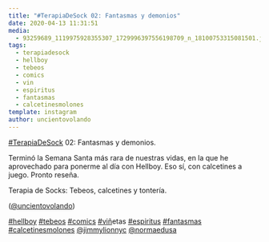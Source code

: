 ```yaml
---
title: "#TerapiaDeSock 02: Fantasmas y demonios"
date: 2020-04-13 11:31:51
media: 
  - 93259689_1119975928355307_1729996397556198709_n_18100753315081501.jpg
tags: 
  - terapiadesock
  - hellboy
  - tebeos
  - comics
  - vin
  - espiritus
  - fantasmas
  - calcetinesmolones
template: instagram
author: uncientovolando
---
```


[#TerapiaDeSock](/tags/terapiadesock) 02: Fantasmas y demonios.


Terminó la Semana Santa más rara de nuestras vidas, en la que he aprovechado para ponerme al día con Hellboy. Eso sí, con calcetines a juego. Pronto reseña.


Terapia de Socks: Tebeos, calcetines y tontería.


([@uncientovolando](https://instagram.com/uncientovolando))






[#hellboy](/tags/hellboy) [#tebeos](/tags/tebeos) [#comics](/tags/comics) [#vin](/tags/vin)̃etas [#espiritus](/tags/espiritus) [#fantasmas](/tags/fantasmas) [#calcetinesmolones](/tags/calcetinesmolones) [@jimmylionnyc](https://instagram.com/jimmylionnyc) [@normaedusa](https://instagram.com/normaedusa)
